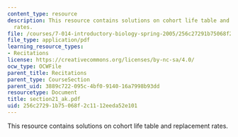 ```yaml
---
content_type: resource
description: This resource contains solutions on cohort life table and replacement
  rates.
file: /courses/7-014-introductory-biology-spring-2005/256c27291b75068f2c1112eeda52e101_section21_ak.pdf
file_type: application/pdf
learning_resource_types:
- Recitations
license: https://creativecommons.org/licenses/by-nc-sa/4.0/
ocw_type: OCWFile
parent_title: Recitations
parent_type: CourseSection
parent_uid: 3889c722-095c-4bf0-9140-16a7998b93dd
resourcetype: Document
title: section21_ak.pdf
uid: 256c2729-1b75-068f-2c11-12eeda52e101
---
```

This resource contains solutions on cohort life table and replacement rates.